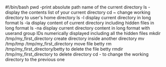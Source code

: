 #!/bin/bash
pwd -print absolute path name of the current directory
ls -display the contents list of your current directory
cd ~  change working directory to user's home directory
ls -l display current directory in long format
ls -la display content of current directory including hidden files in long format
ls -na display current directory content in long format with userand group IDs numerically displayed including all the hidden files
mkdir /tmp/my_first_directory create directory inside another directory
mv /tmp/tmp /tmp/my_first_directory move file betty
rm /tmp/my_first_directory/betty to delete the file betty
rmdir /tmp/my_first_directory to delete directory
cd - to change the working directory to the previous one
